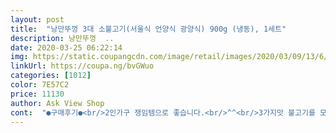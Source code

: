 ```yaml
---
layout: post 
title:  "낭만뚜껑 3대 소불고기(서울식 언양식 광양식) 900g (냉동), 1세트" 
description: 낭만뚜껑  ..
date: 2020-03-25 06:22:14 
img: https://static.coupangcdn.com/image/retail/images/2020/03/09/13/6/011cf40d-7179-479b-82c9-cdbbb1a78624.jpg 
linkUrl: https://coupa.ng/bvGWuo 
categories: [1012] 
color: 7E57C2 
price: 11130 
author: Ask View Shop 
cont:  "●구매후기●<br/>2인가구 쟁임템으로 좋습니다.<br/>^^<br/>3가지맛 불고기를 모두 맛볼 수 있어서 좋았습니다.<br/><br/>고기가 부드럽고 잡냄새 없이 딱 좋아요~~~<br/>광양식도 얼른 먹고 후기 올릴께요~~<br/>광양식은 당면에 넣어 잡채해먹어도 좋겠다 싶었어요.<br/><br/>그냥 3팩으로 포장되어 있길래 구매했는데 ... <br/><br/>기름 닦아내며 고슬하게 볶아먹으니 부들부들 하니 괜찮았습니당~<br/>다른 3종도 나왔음 좋겠어요<br/>더 좋은건 정말 냄새 전혀 안나요!!! 깔끔하니 진짜 괜찮아요~~~<br/>서울식,언양식, 광양식        중 제일  먼저  받자마자  서울식 소불고기를 요리 했어요, 양파와 당면만 곁드리고 양념이 약해서 조금 더 첨가하고  마지막에참기름  두르니 너무 맛있네요, 고기도 야들야들 부드럽고 얇아서 더 맛있는것 같아요!!!!, 사전예약으로 샀는데 정말 잘 산것 같아요!!!!완전 강~추합니다♡♡♡♡♡♡♡♡♡<br/>서울식불고기는 국물이 조금 나오면서  짜지 않아<br/>술안주로 딱이구요!!!<br/>아이들 밥비벼 주기 너무 좋구요~~~<br/>언양식은 기름기가 조금있어 땡초 넣구 남편이랑 저랑 먹었어요^^<br/>언양식은 기름이 많았지만 부위를 보니 우삼겹!<br/>여러가지 야채를 첨가해서 먹으니 활용도가 높겠다 싶었어요.<br/>반찬없을때 한팩 뜯어 휙 볶아내서 먹기 좋음!<br/>역쉬 기름기 있는 부위라 부드러운맛<br/>우연히 알게된 “3대 소불고기”<br/>이거 대~~~박!!!<br/>일단 배송이 너무 빨라 좋았구요!<br/>코로나로 힘든요즘 매일 애들끼니를 걱정해야하는데 .<br/>.<br/><br/>한팩뜯어 2인이 먹기에 딱좋은 양이었구요.<br/><br/>" 
---
```

